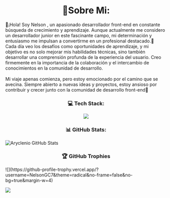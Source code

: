 <h1 align = "center">👋Sobre Mi:</h1>
👾¡Hola! Soy Nelson , un apasionado desarrollador front-end en constante búsqueda de crecimiento y aprendizaje. Aunque actualmente me considero un desarrollador junior en este fascinante campo, mi determinación y entusiasmo me impulsan a convertirme en un profesional destacado.👾<br>Cada día veo los desafíos como oportunidades de aprendizaje, y mi objetivo es no solo mejorar mis habilidades técnicas, sino también desarrollar una comprensión profunda de la experiencia del usuario. Creo firmemente en la importancia de la colaboración y el intercambio de conocimientos en la comunidad de desarrollo.<br><br>Mi viaje apenas comienza, pero estoy emocionado por el camino que se avecina. Siempre abierto a nuevas ideas y proyectos, estoy ansioso por contribuir y crecer junto con la comunidad de desarrollo front-end🚀


<h3 align="center">💻 Tech Stack:</h3>
<p align="center">
  <a href="https://skillicons.dev">
    <img src="https://skillicons.dev/icons?i=js,nodejs,npm,react,vite,express,sqlite,html,css,git,bash,linux,debian,vscode" />
  </a>
</p>

<h3 align="center">📊 GitHub Stats:</h3>

![Aryclenio GitHub Stats](https://github-readme-stats.vercel.app/api?username=NelsonGC7&show_icons=true)


<h3 align="center">🏆 GitHub Trophies</h3>
![](https://github-profile-trophy.vercel.app/?username=NelsonGC7&theme=radical&no-frame=false&no-bg=true&margin-w=4)

[![](https://visitcount.itsvg.in/api?id=NelsonGC7&icon=4&color=0)](https://visitcount.itsvg.in)

<!-- Proudly created with GPRM ( https://gprm.itsvg.in ) -->
